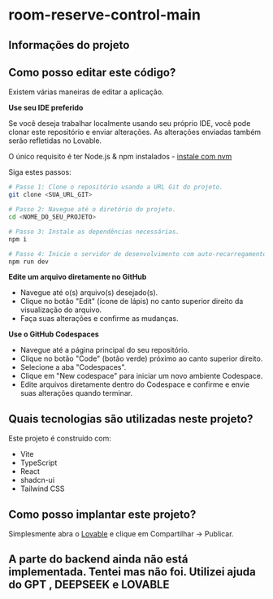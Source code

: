 # room-reserve-control-main
 
## Informações do projeto

## Como posso editar este código?

Existem várias maneiras de editar a aplicação.

**Use seu IDE preferido**

Se você deseja trabalhar localmente usando seu próprio IDE, você pode clonar este repositório e enviar alterações. As alterações enviadas também serão refletidas no Lovable.

O único requisito é ter Node.js & npm instalados - [instale com nvm](https://github.com/nvm-sh/nvm#installing-and-updating)

Siga estes passos:

```sh
# Passo 1: Clone o repositório usando a URL Git do projeto.
git clone <SUA_URL_GIT>

# Passo 2: Navegue até o diretório do projeto.
cd <NOME_DO_SEU_PROJETO>

# Passo 3: Instale as dependências necessárias.
npm i

# Passo 4: Inicie o servidor de desenvolvimento com auto-recarregamento e uma prévia instantânea.
npm run dev
```

**Edite um arquivo diretamente no GitHub**

- Navegue até o(s) arquivo(s) desejado(s).
- Clique no botão "Edit" (ícone de lápis) no canto superior direito da visualização do arquivo.
- Faça suas alterações e confirme as mudanças.

**Use o GitHub Codespaces**

- Navegue até a página principal do seu repositório.
- Clique no botão "Code" (botão verde) próximo ao canto superior direito.
- Selecione a aba "Codespaces".
- Clique em "New codespace" para iniciar um novo ambiente Codespace.
- Edite arquivos diretamente dentro do Codespace e confirme e envie suas alterações quando terminar.

## Quais tecnologias são utilizadas neste projeto?

Este projeto é construído com:

- Vite
- TypeScript
- React
- shadcn-ui
- Tailwind CSS

## Como posso implantar este projeto?

Simplesmente abra o [Lovable](https://lovable.dev/projects/32669444-9b24-43f5-bd58-e6d75402c0ea) e clique em Compartilhar -> Publicar.

## A parte do backend ainda não está implementada. Tentei mas não foi. Utilizei ajuda do  GPT , DEEPSEEK e LOVABLE
